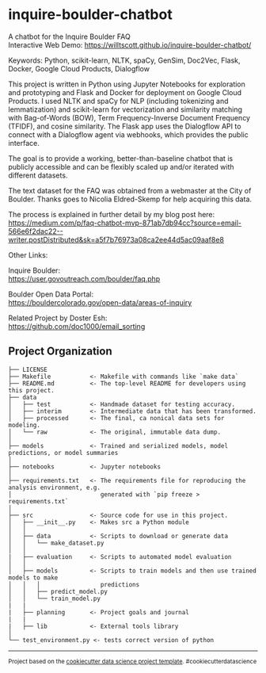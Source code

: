 inquire-boulder-chatbot
==============================
A chatbot for the Inquire Boulder FAQ<br>
Interactive Web Demo: https://willtscott.github.io/inquire-boulder-chatbot/

Keywords: Python, scikit-learn, NLTK, spaCy, GenSim, Doc2Vec, Flask, Docker, Google Cloud Products, Dialogflow

This project is written in Python using Jupyter Notebooks for exploration and prototyping and Flask and Docker for deployment on Google Cloud Products. I used NLTK and spaCy for NLP (including tokenizing and lemmatization) and scikit-learn for vectorization and similarity matching with Bag-of-Words (BOW), Term Frequency-Inverse Document Frequency (TFIDF), and cosine similarity. The Flask app uses the Dialogflow API to connect with a Dialogflow agent via webhooks, which provides the public interface.

The goal is to provide a working, better-than-baseline chatbot that is publicly accessible and can be flexibly scaled up and/or iterated with different datasets.

The text dataset for the FAQ was obtained from a webmaster at the City of Boulder. Thanks goes to Nicolia Eldred-Skemp for help acquiring this data. 

The process is explained in further detail by my blog post here:
https://medium.com/p/faq-chatbot-mvp-871ab7db94cc?source=email-566e6f2dac22--writer.postDistributed&sk=a5f7b76973a08ca2ee44d5ac09aaf8e8

Other Links:<br>

Inquire Boulder:<br>
https://user.govoutreach.com/boulder/faq.php

Boulder Open Data Portal:<br>
https://bouldercolorado.gov/open-data/areas-of-inquiry

Related Project by Doster Esh:<br>
https://github.com/doc1000/email_sorting




Project Organization
------------

    ├── LICENSE
    ├── Makefile           <- Makefile with commands like `make data`
    ├── README.md          <- The top-level README for developers using this project.
    ├── data
    │   ├── test           <- Handmade dataset for testing accuracy.
    │   ├── interim        <- Intermediate data that has been transformed.
    │   ├── processed      <- The final, ca nonical data sets for modeling.
    │   └── raw            <- The original, immutable data dump.
    │
    ├── models             <- Trained and serialized models, model predictions, or model summaries
    │
    ├── notebooks          <- Jupyter notebooks
    │
    ├── requirements.txt   <- The requirements file for reproducing the analysis environment, e.g.
    │                         generated with `pip freeze > requirements.txt`
    │
    ├── src                <- Source code for use in this project.
    │   ├── __init__.py    <- Makes src a Python module
    │   │
    │   ├── data           <- Scripts to download or generate data
    │   │   └── make_dataset.py
    │   │
    |   ├── evaluation     <- Scripts to automated model evaluation
    │   │
    │   ├── models         <- Scripts to train models and then use trained models to make
    │   │   │                 predictions
    │   │   ├── predict_model.py
    │   │   └── train_model.py
    |   |
    |   ├── planning       <- Project goals and journal
    |   |
    |   ├── lib            <- External tools library
    │
    └── test_environment.py <- tests correct version of python

--------

<p><small>Project based on the <a target="_blank" href="https://drivendata.github.io/cookiecutter-data-science/">cookiecutter data science project template</a>. #cookiecutterdatascience</small></p>
